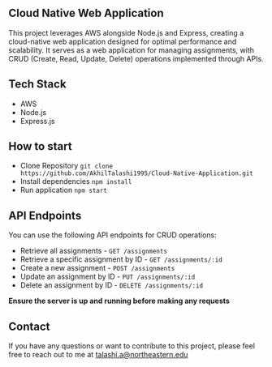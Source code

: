 ## Cloud Native Web Application

This project leverages AWS alongside Node.js and Express, creating a cloud-native web application designed for optimal performance and scalability. It serves as a web application for managing assignments, with CRUD (Create, Read, Update, Delete) operations implemented through APIs.

## Tech Stack

- AWS
- Node.js
- Express.js

## How to start

- Clone Repository `git clone https://github.com/AkhilTalashi1995/Cloud-Native-Application.git`
- Install dependencies `npm install`
- Run application `npm start`

## API Endpoints

You can use the following API endpoints for CRUD operations:

- Retrieve all assignments - `GET /assignments`
- Retrieve a specific assignment by ID - `GET /assignments/:id`
- Create a new assignment - `POST /assignments`
- Update an assignment by ID - `PUT /assignments/:id`
- Delete an assignment by ID - `DELETE /assignments/:id`

**Ensure the server is up and running before making any requests**

## Contact

If you have any questions or want to contribute to this project, please feel free to reach out to me at talashi.a@northeastern.edu
